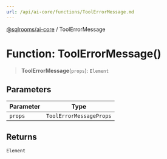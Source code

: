 ```yaml
---
url: /api/ai-core/functions/ToolErrorMessage.md
---
```

[@sqlrooms/ai-core](../index.md) / ToolErrorMessage

# Function: ToolErrorMessage()

> **ToolErrorMessage**(`props`): `Element`

## Parameters

| Parameter | Type |
| ------ | ------ |
| `props` | `ToolErrorMessageProps` |

## Returns

`Element`
